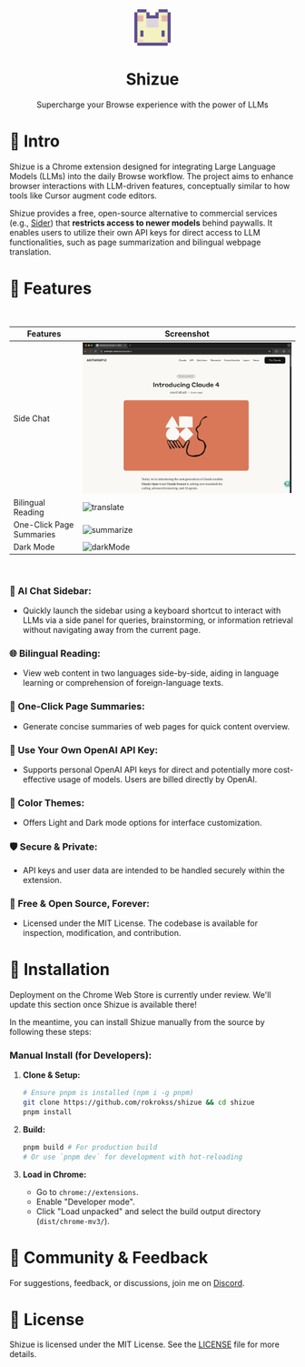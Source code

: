 <div align="center">
  <img src="src/public/icon/128.png" alt="Shizue Logo" width="64" />
  <h1>Shizue</h1>
  <p>Supercharge your Browse experience with the power of LLMs</p>
</div>

# 👋 Intro

Shizue is a Chrome extension designed for integrating Large Language Models (LLMs) into the daily Browse workflow. The project aims to enhance browser interactions with LLM-driven features, conceptually similar to how tools like Cursor augment code editors.

Shizue provides a free, open-source alternative to commercial services (e.g., [Sider](https://sider.ai/pricing)) that **restricts access to newer models** behind paywalls. It enables users to utilize their own API keys for direct access to LLM functionalities, such as page summarization and bilingual webpage translation.

# 🌟 Features

<br/>

| Features | Screenshot                                                                                         | 
| -------- |----------------------------------------------------------------------------------------------------| 
| Side Chat     | ![chat](doc/chat.gif)   | 
| Bilingual Reading  | ![translate](doc/translate.gif) | 
| One-Click Page Summaries     | ![summarize](doc/summarize.gif)                                       | 
| Dark Mode | ![darkMode](doc/darkmode.gif) |

<br/>

### 💬 AI Chat Sidebar:
  - Quickly launch the sidebar using a keyboard shortcut to interact with LLMs via a side panel for queries, brainstorming, or information retrieval without navigating away from the current page.
  
### 🌐 Bilingual Reading:
  - View web content in two languages side-by-side, aiding in language learning or comprehension of foreign-language texts.
  
### 📄 One-Click Page Summaries:
  - Generate concise summaries of web pages for quick content overview.
  
### 🔑 Use Your Own OpenAI API Key:
  - Supports personal OpenAI API keys for direct and potentially more cost-effective usage of models. Users are billed directly by OpenAI.
  
### 🎨 Color Themes:
  - Offers Light and Dark mode options for interface customization.
  
### 🛡️ Secure & Private:
  - API keys and user data are intended to be handled securely within the extension.
  
### 💖 Free & Open Source, Forever:
  - Licensed under the MIT License. The codebase is available for inspection, modification, and contribution.

# 🐳 Installation

Deployment on the Chrome Web Store is currently under review. We'll update this section once Shizue is available there!

In the meantime, you can install Shizue manually from the source by following these steps:

### Manual Install (for Developers):

1.  **Clone & Setup:**
    ```bash
    # Ensure pnpm is installed (npm i -g pnpm)
    git clone https://github.com/rokrokss/shizue && cd shizue
    pnpm install
    ```

2.  **Build:**
    ```bash
    pnpm build # For production build
    # Or use `pnpm dev` for development with hot-reloading
    ```

3.  **Load in Chrome:**
    * Go to `chrome://extensions`.
    * Enable "Developer mode".
    * Click "Load unpacked" and select the build output directory (`dist/chrome-mv3/`).

# 💬 Community & Feedback

For suggestions, feedback, or discussions, join me on [Discord](https://discord.gg/ukfPmxsyEy).

# 📄 License

Shizue is licensed under the MIT License. See the [LICENSE](LICENSE) file for more details.
